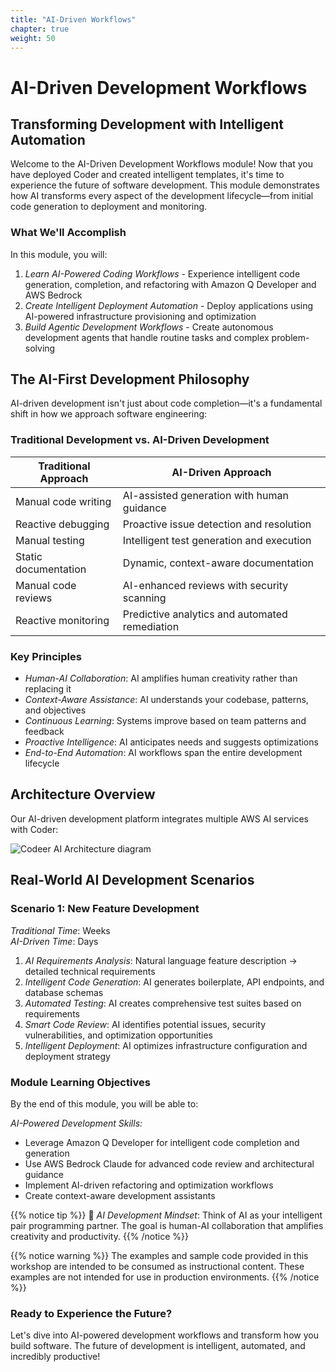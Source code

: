 ```yaml
---
title: "AI-Driven Workflows"
chapter: true
weight: 50
---
```


# AI-Driven Development Workflows

## Transforming Development with Intelligent Automation

Welcome to the AI-Driven Development Workflows module! Now that you have deployed Coder and created intelligent templates, it's time to experience the future of software development. This module demonstrates how AI transforms every aspect of the development lifecycle—from initial code generation to deployment and monitoring.

### What We'll Accomplish

In this module, you will:

1. *Learn AI-Powered Coding Workflows* - Experience intelligent code generation, completion, and refactoring with Amazon Q Developer and AWS Bedrock
2. *Create Intelligent Deployment Automation* - Deploy applications using AI-powered infrastructure provisioning and optimization
3. *Build Agentic Development Workflows* - Create autonomous development agents that handle routine tasks and complex problem-solving
## The AI-First Development Philosophy

AI-driven development isn't just about code completion—it's a fundamental shift in how we approach software engineering:

### Traditional Development vs. AI-Driven Development

| Traditional Approach | AI-Driven Approach |
|---------------------|--------------------|
| Manual code writing | AI-assisted generation with human guidance |
| Reactive debugging | Proactive issue detection and resolution |
| Manual testing | Intelligent test generation and execution |
| Static documentation | Dynamic, context-aware documentation |
| Manual code reviews | AI-enhanced reviews with security scanning |
| Reactive monitoring | Predictive analytics and automated remediation |

### Key Principles

- *Human-AI Collaboration*: AI amplifies human creativity rather than replacing it
- *Context-Aware Assistance*: AI understands your codebase, patterns, and objectives
- *Continuous Learning*: Systems improve based on team patterns and feedback
- *Proactive Intelligence*: AI anticipates needs and suggests optimizations
- *End-to-End Automation*: AI workflows span the entire development lifecycle
## Architecture Overview

Our AI-driven development platform integrates multiple AWS AI services with Coder:

![Codeer AI Architecture diagram](/images/AWSCoderAgenticAI.png)

## Real-World AI Development Scenarios

### Scenario 1: New Feature Development
*Traditional Time*: Weeks  
*AI-Driven Time*: Days

1. *AI Requirements Analysis*: Natural language feature description → detailed technical requirements
2. *Intelligent Code Generation*: AI generates boilerplate, API endpoints, and database schemas
3. *Automated Testing*: AI creates comprehensive test suites based on requirements
4. *Smart Code Review*: AI identifies potential issues, security vulnerabilities, and optimization opportunities
5. *Intelligent Deployment*: AI optimizes infrastructure configuration and deployment strategy

### Module Learning Objectives

By the end of this module, you will be able to:

*AI-Powered Development Skills:*
- Leverage Amazon Q Developer for intelligent code completion and generation
- Use AWS Bedrock Claude for advanced code review and architectural guidance
- Implement AI-driven refactoring and optimization workflows
- Create context-aware development assistants

{{% notice tip %}}
🤖 *AI Development Mindset*: Think of AI as your intelligent pair programming partner. The goal is human-AI collaboration that amplifies creativity and productivity.
{{% /notice %}}

{{% notice warning %}}
The examples and sample code provided in this workshop are intended to be consumed as instructional content. These examples are not intended for use in production environments.
{{% /notice %}}

### Ready to Experience the Future?
Let's dive into AI-powered development workflows and transform how you build software. The future of development is intelligent, automated, and incredibly productive!

